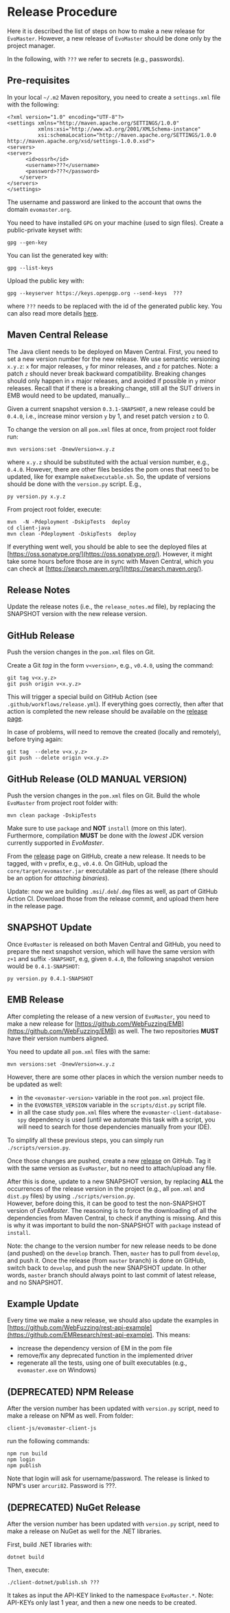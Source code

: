 # Release Procedure

Here it is described the list of steps on how to make a new release for `EvoMaster`.
However, a new release of `EvoMaster` should be done only by the project manager.

In the following, with `???` we refer to secrets (e.g., passwords).

## Pre-requisites

In your local `~/.m2` Maven repository, you need to create a `settings.xml` file with the following:
```
<?xml version="1.0" encoding="UTF-8"?>
<settings xmlns="http://maven.apache.org/SETTINGS/1.0.0" 
          xmlns:xsi="http://www.w3.org/2001/XMLSchema-instance" 
          xsi:schemaLocation="http://maven.apache.org/SETTINGS/1.0.0 http://maven.apache.org/xsd/settings-1.0.0.xsd">
<servers>
<server>
      <id>ossrh</id>
      <username>???</username>
      <password>???</password>
    </server>
</servers>
</settings>
```

The username and password are linked to the account that owns the domain `evomaster.org`.

You need to have installed `GPG` on your machine (used to sign files).
Create a public-private keyset with:
```
gpg --gen-key
```

You can list the generated key with:
```
gpg --list-keys
```

Upload the public key with:
```
gpg --keyserver https://keys.openpgp.org --send-keys  ???
```
where `???` needs to be replaced with the id of the generated public key.
You can also read more details [here](https://central.sonatype.org/pages/working-with-pgp-signatures.html).

## Maven Central Release

The Java client needs to be deployed on Maven Central. 
First, you need to set a new version number for the new release.
We use semantic versioning `x.y.z`: `x` for major releases, `y` for minor releases, and 
`z` for patches.
Note: a patch `z` should never break backward compatibility. Breaking changes should only 
happen in  `x` major releases, and avoided if possible in `y` minor releases.
Recall that if there is a breaking change, still all the SUT drivers in EMB would need to be
updated, manually...  

Given a current snapshot version `0.3.1-SNAPSHOT`, a new release could be `0.4.0`, i.e.,
increase minor version `y` by 1, and reset patch version `z` to 0.

To change the version on all `pom.xml` files at once, from project root folder run:
```
mvn versions:set -DnewVersion=x.y.z
```

where `x.y.z` should be substituted with the actual version number, e.g., `0.4.0`.
However, there are other files besides the pom ones that need to be updated, like for example `makeExecutable.sh`.
So, the update of versions should be done with the `version.py` script. E.g.,
```
py version.py x.y.z
```


From project root  folder, execute:
```
mvn  -N -Pdeployment -DskipTests  deploy
cd client-java
mvn clean -Pdeployment -DskipTests  deploy
```

If everything went well, you should be able to see the deployed files at
[https://oss.sonatype.org/](https://oss.sonatype.org/). 
However, it might take some hours before those are in sync with Maven Central,
which you can check at [https://search.maven.org/](https://search.maven.org/).


## Release Notes

Update the release notes (i.e., the `release_notes.md` file), by replacing the SNAPSHOT version with the new release version. 

## GitHub Release

Push the version changes in the `pom.xml` files on Git.

Create a Git _tag_ in the form `v<version>`, e.g., `v0.4.0`, using the command:

```
git tag v<x.y.z>
git push origin v<x.y.z>   
```
This will trigger a special build on GitHub Action (see `.github/workflows/release.yml`).
If everything goes correctly, then after that action is completed the new release should be available on the [release page](https://github.com/WebFuzzing/EvoMaster/releases).

In case of problems, will need to remove the created (locally and remotely), before trying again:

```
git tag  --delete v<x.y.z>
git push --delete origin v<x.y.z>
```

## GitHub Release (OLD MANUAL VERSION) 

Push the version changes in the `pom.xml` files on Git.
Build the whole `EvoMaster` from project root folder with:
```
mvn clean package -DskipTests
``` 

Make sure to use `package` and __NOT__ `install` (more on this later).
Furthermore, compilation __MUST__ be done with the _lowest_ JDK version currently
supported in _EvoMaster_.

From the [release](https://github.com/WebFuzzing/EvoMaster/releases) page
on GitHub, create a new release.
It needs to be tagged, with `v` prefix, e.g., `v0.4.0`.
On GitHub, upload the `core/target/evomaster.jar` executable as part of the release 
(there should be an option for _attaching binaries_).

Update: now we are building `.msi`/`.deb`/`.dmg` files as well, as part of GitHub Action CI. Download those from the release commit, and upload them here in the release page. 

## SNAPSHOT Update

Once `EvoMaster` is released on both Maven Central and GitHub, you need to prepare
the next snapshot version, which will have the same version with `z+1` and suffix
`-SNAPSHOT`, e.g, given `0.4.0`, the following snapshot version would 
be `0.4.1-SNAPSHOT`:
```
py version.py 0.4.1-SNAPSHOT
```



## EMB Release

After completing the release of a new version of `EvoMaster`, you need to make a new
release for [https://github.com/WebFuzzing/EMB](https://github.com/WebFuzzing/EMB) as well.
The two repositories __MUST__ have their version numbers aligned.

You need to update all `pom.xml` files with the same:
```
mvn versions:set -DnewVersion=x.y.z
```  

However, there are some other places in which the version number needs to be updated as well:

* in the `<evomaster-version>` variable in the root `pom.xml` project file.
* in the `EVOMASTER_VERSION` variable in the `scripts/dist.py` script file.
* in all the case study `pom.xml` files where the `evomaster-client-database-spy`
dependency is used (until we automate this task with a script, you will need to search
for those dependencies manually from your IDE).

To simplify all these previous steps, you can simply run `./scripts/version.py`.

Once those changes are pushed, create a new [release](https://github.com/WebFuzzing/EMB/releases) 
on GitHub.
Tag it with the same version as `EvoMaster`, but no need to attach/upload any file.

After this is done, update to a new SNAPSHOT version, by replacing __ALL__ the 
occurrences of the release version in the project (e.g., all `pom.xml` and 
`dist.py` files) by using `./scripts/version.py`.  
However, before doing this, it can be good to test the non-SNAPSHOT version of _EvoMaster_.
The reasoning is to force the downloading of all the dependencies from Maven Central,
to check if anything is missing.
And this is why it was important to build the non-SNAPSHOT with `package` instead of `install`. 

Note: the change to the version number for new release needs to be done (and pushed) on the `develop` branch. Then, `master` has to pull from `develop`, and push it.
Once the release (from `master` branch) is done on GitHub, switch back to `develop`, and push the new SNAPSHOT update.
In other words, `master` branch should always point to last commit of latest release, and no SNAPSHOT. 

## Example Update

Every time we make a new release, we should also update the examples in [https://github.com/WebFuzzing/rest-api-example](https://github.com/EMResearch/rest-api-example).
This means:
* increase the dependency version of EM in the pom file
* remove/fix any deprecated function in the implemented driver
* regenerate all the tests, using one of built executables (e.g., `evomaster.exe` on Windows)



## (DEPRECATED) NPM Release

After the version number has been updated with `version.py` script, need to make a release on NPM as well.
From folder:

`client-js/evomaster-client-js`

run the following commands:
```
npm run build
npm login
npm publish
```

Note that login will ask for username/password.
The release is linked to NPM's user `arcuri82`.
Password is ???.

## (DEPRECATED) NuGet Release

After the version number has been updated with `version.py` script, need to make a release on NuGet as well for the .NET libraries.

First, build .NET libraries with:

`dotnet build`

Then, execute:

`./client-dotnet/publish.sh ???`

It takes as input the API-KEY linked to the namespace `EvoMaster.*`.
Note: API-KEYs only last 1 year, and then a new one needs to be created.

